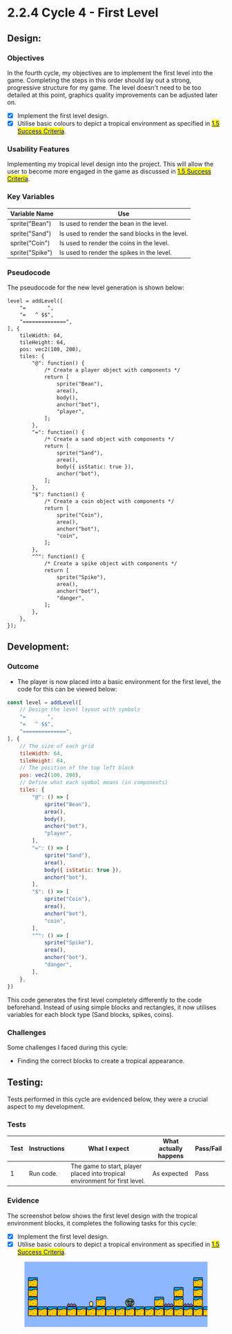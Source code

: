 # 2.2.4 Cycle 4 - First Level

## Design:

### Objectives

In the fourth cycle, my objectives are to implement the first level into the game. Completing the steps in this order should lay out a strong, progressive structure for my game. The level doesn't need to be too detailed at this point, graphics quality improvements can be adjusted later on.

* [x] Implement the first level design.
* [x] Utilise basic colours to depict a tropical environment as specified in [<mark style="color:blue;">1.5 Success Criteria</mark>](../1-analysis/1.5-success-criteria.md).

### Usability Features

Implementing my tropical level design into the project. This will allow the user to become more engaged in the game as discussed in [<mark style="color:blue;">1.5 Success Criteria</mark>](../1-analysis/1.5-success-criteria.md).



### Key Variables

| Variable Name   | Use                                             |
| --------------- | ----------------------------------------------- |
| sprite("Bean")  | Is used to render the bean in the level.        |
| sprite("Sand")  | Is used to render the sand blocks in the level. |
| sprite("Coin")  | Is used to render the coins in the level.       |
| sprite("Spike") | Is used to render the spikes in the level.      |

### Pseudocode

The pseudocode for the new level generation is shown below:

```
level = addLevel([
    "=       ",
    "=   ^ $$",
    "==============",
], {
    tileWidth: 64,
    tileHeight: 64,
    pos: vec2(100, 200),
    tiles: {
        "@": function() {
            /* Create a player object with components */
            return [
                sprite("Bean"),
                area(),
                body(),
                anchor("bot"),
                "player",
            ];
        },
        "=": function() {
            /* Create a sand object with components */
            return [
                sprite("Sand"),
                area(),
                body({ isStatic: true }),
                anchor("bot"),
            ];
        },
        "$": function() {
            /* Create a coin object with components */
            return [
                sprite("Coin"),
                area(),
                anchor("bot"),
                "coin",
            ];
        },
        "^": function() {
            /* Create a spike object with components */
            return [
                sprite("Spike"),
                area(),
                anchor("bot"),
                "danger",
            ];
        },
    },
});
```

## Development:

### Outcome

* The player is now placed into a basic environment for the first level, the code for this can be viewed below:

```javascript
const level = addLevel([
	// Design the level layout with symbols
    "=       ",
	"=   ^ $$",
	"==============",
], {
	// The size of each grid
	tileWidth: 64,
	tileHeight: 64,
	// The position of the top left block
	pos: vec2(100, 200),
	// Define what each symbol means (in components)
	tiles: {
		"@": () => [
			sprite("Bean"),
			area(),
			body(),
			anchor("bot"),
			"player",
		],
		"=": () => [
			sprite("Sand"),
			area(),
			body({ isStatic: true }),
			anchor("bot"),
		],
		"$": () => [
			sprite("Coin"),
			area(),
			anchor("bot"),
			"coin",
		],
		"^": () => [
			sprite("Spike"),
			area(),
			anchor("bot"),
			"danger",
		],
	},
})
```

This code generates the first level completely differently to the code beforehand. Instead of using simple blocks and rectangles, it now utilises variables for each block type (Sand blocks, spikes, coins).

### Challenges

Some challenges I faced during this cycle:

* Finding the correct blocks to create a tropical appearance.

## Testing:

Tests performed in this cycle are evidenced below, they were a crucial aspect to my development.

### Tests

| Test | Instructions | What I expect                                                               | What actually happens | Pass/Fail |
| ---- | ------------ | --------------------------------------------------------------------------- | --------------------- | --------- |
| 1    | Run code.    | The game to start, player placed into tropical environment for first level. | As expected           | Pass      |

### Evidence

The screenshot below shows the first level design with the tropical environment blocks, it completes the following tasks for this cycle:

* [x] Implement the first level design.
* [x] Utilise basic colours to depict a tropical environment as specified in [<mark style="color:blue;">1.5 Success Criteria</mark>](../1-analysis/1.5-success-criteria.md).

<figure><img src="../.gitbook/assets/image (3) (2).png" alt=""><figcaption></figcaption></figure>
